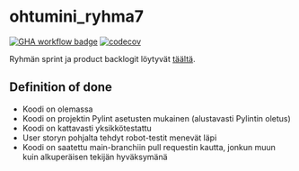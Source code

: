 # ohtumini_ryhma7
[![GHA workflow badge](https://github.com/savalre/ohtumini_ryhma7/workflows/CI/badge.svg)](https://github.com/savalre/ohtumini_ryhma7/actions)
[![codecov](https://codecov.io/gh/savalre/ohtumini_ryhma7/branch/main/graph/badge.svg?token=WXI3JMVJOM)](https://codecov.io/gh/savalre/ohtumini_ryhma7)


Ryhmän sprint ja product backlogit löytyvät [täältä](https://docs.google.com/spreadsheets/d/1PqclL4F416XCGlqTMUGlVKjF476jDCD9jPbh827wm8E/edit#gid=0).

## Definition of done
 - Koodi on olemassa
 - Koodi on projektin Pylint asetusten mukainen (alustavasti Pylintin oletus)
 - Koodi on kattavasti yksikkötestattu
 - User storyn pohjalta tehdyt robot-testit menevät läpi
 - Koodi on saatettu main-branchiin pull requestin kautta, jonkun muun kuin alkuperäisen tekijän hyväksymänä
